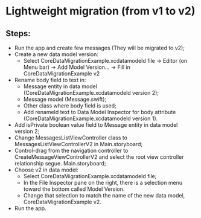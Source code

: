 # Lightweight migration (from v1 to v2)

## Steps:
- Run the app and create few messages (They will be migrated to v2);
- Create a new data model version:
  - Select CoreDataMigrationExample.xcdatamodeld file -> Editor (on Menu bar) -> Add Model Version... -> Fill in CoreDataMigrationExample v2
- Rename body field to text in: 
  - Message entity in data model (CoreDataMigrationExample.xcdatamodeld version 2);
  - Message model (Message.swift);
  - Other class where body field is used;
  - Add renameId text to Data Model Inspector for body attribute (CoreDataMigrationExample.xcdatamodeld version 1).
- Add isPrivate boolean value field to Message entity in data model version 2;
- Change MessagesListViewController class to MessagesListViewControllerV2 in Main.storyboard;
- Control-drag from the navigation controller to CreateMessageViewControllerV2 and select the root view controller relationship segue. Main.storyboard;
- Choose v2 in data model:
  - Select CoreDataMigrationExample.xcdatamodeld file;
  - In the File Inspector pane on the right, there is a selection menu toward the bottom called Model Version.
  - Change that selection to match the name of the new data model, CoreDataMigrationExample v2.
- Run the app.
